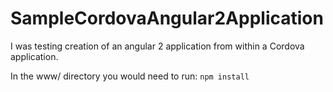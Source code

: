 # SampleCordovaAngular2Application

I was testing creation of an angular 2 application from within a Cordova application.

In the www/ directory you would need to run:  `npm install`